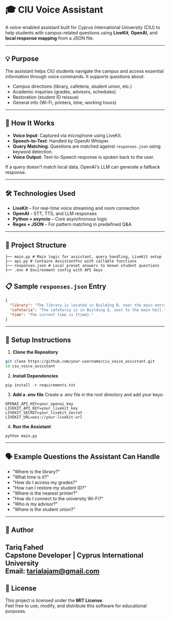 # 🎓 CIU Voice Assistant

A voice-enabled assistant built for Cyprus International University (CIU) to help students with campus-related questions using **LiveKit**, **OpenAI**, and **local response mapping** from a JSON file.

---

## 💡 Purpose

The assistant helps CIU students navigate the campus and access essential information through voice commands. It supports questions about:

- Campus directions (library, cafeteria, student union, etc.)
- Academic inquiries (grades, advisors, schedules)
- Restoration (student ID reissue)
- General info (Wi-Fi, printers, time, working hours)

---

## 🧠 How It Works

- **Voice Input**: Captured via microphone using LiveKit.
- **Speech-to-Text**: Handled by OpenAI Whisper.
- **Query Matching**: Questions are matched against `responses.json` using keyword detection.
- **Voice Output**: Text-to-Speech response is spoken back to the user.

If a query doesn't match local data, OpenAI's LLM can generate a fallback response.

---

## 🛠 Technologies Used

- **LiveKit** – For real-time voice streaming and room connection
- **OpenAI** – STT, TTS, and LLM responses
- **Python + asyncio** – Core asynchronous logic
- **Regex + JSON** – For pattern matching in predefined Q&A

---

## 📁 Project Structure
```
├── main.py # Main logic for assistant, query handling, LiveKit setup
├── api.py # Contains AssistantFnc with callable functions
├── responses.json # Local preset answers to known student questions
├── .env # Environment config with API keys
```
## 📋 Sample `responses.json` Entry

```json
{
  "library": "The library is located in Building B, near the main entrance.",
  "cafeteria": "The cafeteria is in Building D, next to the main hall.",
  "time": "The current time is {time}."
}
```

---

## 🚀 Setup Instructions

1. **Clone the Repository**

```bash
git clone https://github.com/your-username/ciu_voice_assistant.git
cd ciu_voice_assistant
```
2. **Install Dependencies**
```
pip install -r requirements.txt
```

3. **Add a .env file**
Create a .env file in the root directory and add your keys:
```
OPENAI_API_KEY=your_openai_key
LIVEKIT_API_KEY=your_livekit_key
LIVEKIT_SECRET=your_livekit_secret
LIVEKIT_URL=wss://your-livekit-url
```

4. **Run the Assistant**
```
python main.py
```
---

## 🗣 Example Questions the Assistant Can Handle

- "Where is the library?"
- "What time is it?"
- "How do I access my grades?"
- "How can I restore my student ID?"
- "Where is the nearest printer?"
- "How do I connect to the university Wi-Fi?"
- "Who is my advisor?"
- "Where is the student union?"

---

## 👤 Author

**Tariq Fahed**  
Capstone Developer | Cyprus International University  
Email: tarialajam@gmail.com 
---

## 📄 License

This project is licensed under the **MIT License**.  
Feel free to use, modify, and distribute this software for educational purposes.
